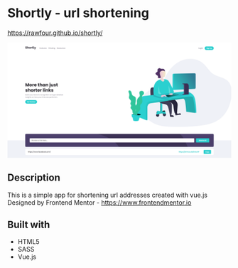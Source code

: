 # Shortly - url shortening

https://rawfour.github.io/shortly/

<img src="assets/images/screenshot.PNG">

## Description
This is a simple app for shortening url addresses created with vue.js
Designed by Frontend Mentor - https://www.frontendmentor.io

## Built with
- HTML5
- SASS
- Vue.js

 

